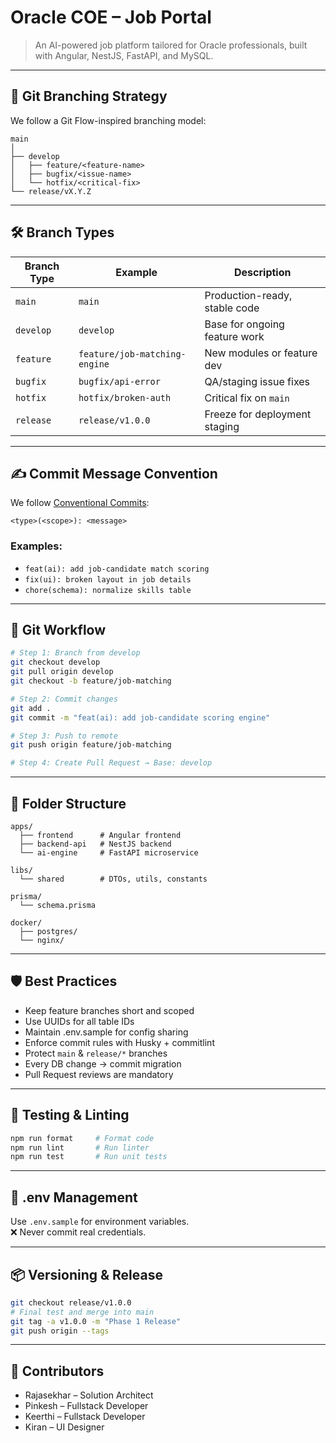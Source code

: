# Oracle COE – Job Portal

> An AI-powered job platform tailored for Oracle professionals, built with Angular, NestJS, FastAPI, and MySQL.

---

## 🔁 Git Branching Strategy

We follow a Git Flow-inspired branching model:

```
main
│
├── develop
│   ├── feature/<feature-name>
│   ├── bugfix/<issue-name>
│   └── hotfix/<critical-fix>
└── release/vX.Y.Z
```

---

## 🛠 Branch Types

| Branch Type | Example                        | Description                        |
|-------------|--------------------------------|------------------------------------|
| `main`      | `main`                         | Production-ready, stable code      |
| `develop`   | `develop`                      | Base for ongoing feature work      |
| `feature`   | `feature/job-matching-engine`  | New modules or feature dev         |
| `bugfix`    | `bugfix/api-error`             | QA/staging issue fixes             |
| `hotfix`    | `hotfix/broken-auth`           | Critical fix on `main`             |
| `release`   | `release/v1.0.0`               | Freeze for deployment staging      |

---

## ✍️ Commit Message Convention

We follow [Conventional Commits](https://www.conventionalcommits.org):

```
<type>(<scope>): <message>
```

### Examples:
- `feat(ai): add job-candidate match scoring`
- `fix(ui): broken layout in job details`
- `chore(schema): normalize skills table`

---

## 🚀 Git Workflow

```bash
# Step 1: Branch from develop
git checkout develop
git pull origin develop
git checkout -b feature/job-matching

# Step 2: Commit changes
git add .
git commit -m "feat(ai): add job-candidate scoring engine"

# Step 3: Push to remote
git push origin feature/job-matching

# Step 4: Create Pull Request → Base: develop
```

---

## 🧱 Folder Structure

```
apps/
  ├── frontend      # Angular frontend
  ├── backend-api   # NestJS backend
  └── ai-engine     # FastAPI microservice

libs/
  └── shared        # DTOs, utils, constants

prisma/
  └── schema.prisma

docker/
  ├── postgres/
  └── nginx/
```

---

## 🛡 Best Practices

- Keep feature branches short and scoped
- Use UUIDs for all table IDs
- Maintain .env.sample for config sharing
- Enforce commit rules with Husky + commitlint
- Protect `main` & `release/*` branches
- Every DB change → commit migration
- Pull Request reviews are mandatory

---

## 🧪 Testing & Linting

```bash
npm run format     # Format code
npm run lint       # Run linter
npm run test       # Run unit tests
```

---

## 🧪 .env Management

Use `.env.sample` for environment variables.  
❌ Never commit real credentials.

---

## 📦 Versioning & Release

```bash
git checkout release/v1.0.0
# Final test and merge into main
git tag -a v1.0.0 -m "Phase 1 Release"
git push origin --tags
```

---

## 👥 Contributors

- Rajasekhar – Solution Architect  
- Pinkesh – Fullstack Developer  
- Keerthi – Fullstack Developer  
- Kiran – UI Designer  
